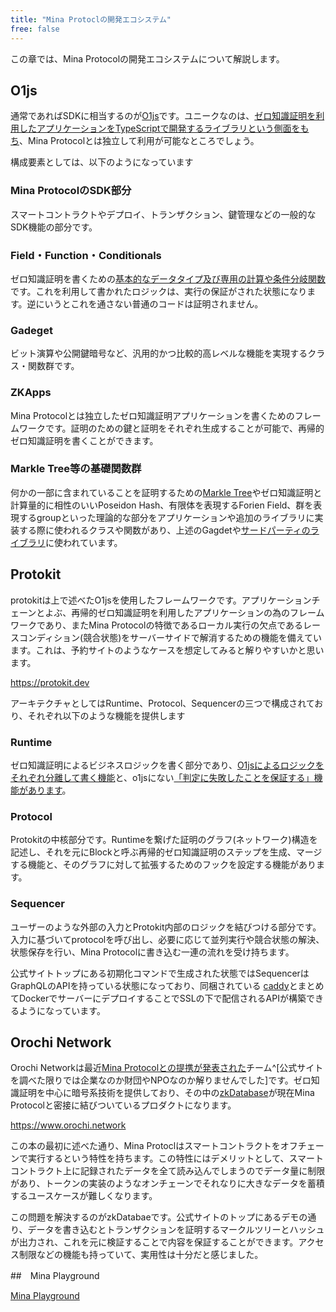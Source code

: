 ```yaml
---
title: "Mina Protoclの開発エコシステム"
free: false
---
```


この章では、Mina Protocolの開発エコシステムについて解説します。

## O1js

通常であればSDKに相当するのが[O1js](https://github.com/o1-labs/o1js)です。ユニークなのは、[ゼロ知識証明を利用したアプリケーションをTypeScriptで開発するライブラリという側面をもち](https://docs.minaprotocol.com/zkapps/o1js)、Mina Protocolとは独立して利用が可能なところでしょう。

構成要素としては、以下のようになっています

### Mina ProtocolのSDK部分

スマートコントラクトやデプロイ、トランザクション、鍵管理などの一般的なSDK機能の部分です。

### Field・Function・Conditionals


ゼロ知識証明を書くための[基本的なデータタイプ及び専用の計算や条件分岐関数](https://docs.minaprotocol.com/zkapps/o1js/basic-concepts)です。これを利用して書かれたロジックは、実行の保証がされた状態になります。逆にいうとこれを通さない普通のコードは証明されません。


### Gadeget

ビット演算や公開鍵暗号など、汎用的かつ比較的高レベルな機能を実現するクラス・関数群です。

### ZKApps

Mina Protocolとは独立したゼロ知識証明アプリケーションを書くためのフレームワークです。証明のための鍵と証明をそれぞれ生成することが可能で、再帰的ゼロ知識証明を書くことができます。

### Markle Tree等の基礎関数群

何かの一部に含まれていることを証明するための[Markle Tree](https://gaiax-blockchain.com/merkle-tree)やゼロ知識証明と計算量的に相性のいいPoseidon Hash、有限体を表現するForien Field、群を表現するgroupといった理論的な部分をアプリケーションや追加のライブラリに実装する際に使われるクラスや関数があり、上述のGagdetや[サードパーティのライブラリ](https://github.com/o1-labs/o1js?tab=readme-ov-file#community-packages)に使われています。



## Protokit

protokitは上で述べたO1jsを使用したフレームワークです。アプリケーションチェーンとよぶ、再帰的ゼロ知識証明を利用したアプリケーションの為のフレームワークであり、またMina Protocolの特徴であるローカル実行の欠点であるレースコンディション(競合状態)をサーバーサイドで解消するための機能を備えています。これは、予約サイトのようなケースを想定してみると解りやすいかと思います。

https://protokit.dev

アーキテクチャとしてはRuntime、Protocol、Sequencerの三つで構成されており、それぞれ以下のような機能を提供します

### Runtime

ゼロ知識証明によるビジネスロジックを書く部分であり、[O1jsによるロジックをそれぞれ分離して書く機能](https://protokit.dev/docs/architecture/runtime#runtime-module-interoperability)と、o1jsにない[「判定に失敗したことを保証する」機能があります](https://protokit.dev/docs/architecture/runtime#soft-failing-runtime-methods)。

### Protocol

Protokitの中核部分です。Runtimeを繋げた証明のグラフ(ネットワーク)構造を記述し、それを元にBlockと呼ぶ再帰的ゼロ知識証明のステップを生成、マージする機能と、そのグラフに対して拡張するためのフックを設定する機能があります。

### Sequencer

ユーザーのような外部の入力とProtokit内部のロジックを結びつける部分です。入力に基づいてprotocolを呼び出し、必要に応じて並列実行や競合状態の解決、状態保存を行い、Mina Protocolに書き込む一連の流れを受け持ちます。

公式サイトトップにある初期化コマンドで生成された状態ではSequencerはGraphQLのAPIを持っている状態になっており、同梱されている
[caddy](https://caddyserver.com/docs/automatic-https)とまとめてDockerでサーバーにデプロイすることでSSLの下で配信されるAPIが構築できるようになっています。

## Orochi Network

Orochi Networkは最近[Mina Protocolとの提携が発表された](https://x.com/MinaProtocol/status/1869759614868410619?mx=2)チーム^[公式サイトを調べた限りでは企業なのか財団やNPOなのか解りませんでした]です。ゼロ知識証明を中心に暗号系技術を提供しており、その中の[zkDatabase](https://www.zkdatabase.org)が現在Mina Protocolと密接に結びついているプロダクトになります。

https://www.orochi.network

この本の最初に述べた通り、Mina Protoclはスマートコントラクトをオフチェーンで実行するという特性を持ちます。この特性にはデメリットとして、スマートコントラクト上に記録されたデータを全て読み込んでしまうのでデータ量に制限があり、トークンの実装のようなオンチェーンでそれなりに大きなデータを蓄積するユースケースが難しくなります。

この問題を解決するのがzkDatabaeです。公式サイトのトップにあるデモの通り、データを書き込むとトランザクションを証明するマークルツリーとハッシュが出力され、これを元に検証することで内容を保証することができます。アクセス制限などの機能も持っていて、実用性は十分だと感じました。

##　Mina Playground

[Mina Playground](https://minaplayground.com/)